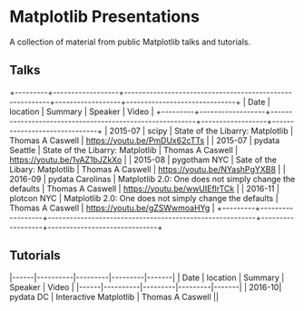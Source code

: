 # Matplotlib Presentations

A collection of material from public Matplotlib talks and tutorials.


## Talks

+---------+------------------+---------------------------------------------------------+------------------+------------------------------+
|   Date  |     location     |                         Summary                         |     Speaker      |            Video             |
+---------+------------------+---------------------------------------------------------+------------------+------------------------------+
| 2015-07 |      scipy       |             State of the Libarry: Matplotlib            | Thomas A Caswell | https://youtu.be/PmDUx62cTTs |
| 2015-07 |  pydata Seattle  |             State of the Libarry: Matplotlib            | Thomas A Caswell | https://youtu.be/1vAZ1bJZkXo |
| 2015-08 |   pygotham NYC   |              Sate of the Libary: Matplotlib             | Thomas A Caswell | https://youtu.be/NYashPgYXB8 |
| 2016-09 | pydata Carolinas | Matplotlib 2.0: One does not simply change the defaults | Thomas A Caswell | https://youtu.be/wwUIEflrTCk |
| 2016-11 |   plotcon NYC    | Matplotlib 2.0: One does not simply change the defaults | Thomas A Caswell | https://youtu.be/gZSWwmoaHYg |
+---------+------------------+---------------------------------------------------------+------------------+------------------------------+

## Tutorials

|------|----------|---------|---------|-------|
| Date | location | Summary | Speaker | Video |
|------|----------|---------|---------|-------|
| 2016-10| pydata DC | Interactive Matplotlib | Thomas A Caswell ||
